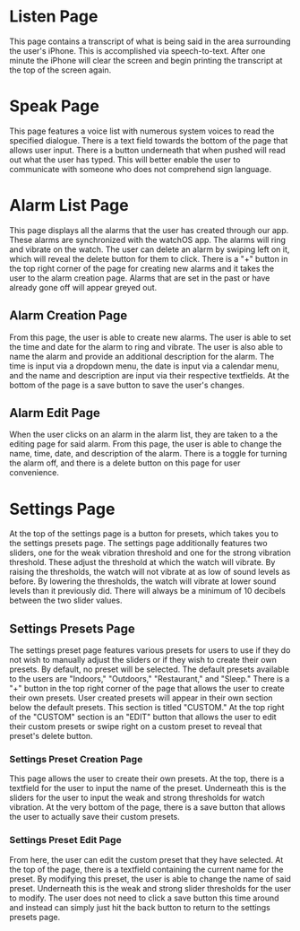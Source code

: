 # Listen Page
This page contains a transcript of what is being said in the area surrounding the user's iPhone. This is accomplished via speech-to-text. After one minute the iPhone will clear the screen and begin printing the transcript at the top of the screen again.

# Speak Page
This page features a voice list with numerous system voices to read the specified dialogue. There is a text field towards the bottom of the page that allows user input. There is a button underneath that when pushed will read out what the user has typed. This will better enable the user to communicate with someone who does not comprehend sign language.

# Alarm List Page
This page displays all the alarms that the user has created through our app. These alarms are synchronized with the watchOS app. The alarms will ring and vibrate on the watch. The user can delete an alarm by swiping left on it, which will reveal the delete button for them to click. There is a "+" button in the top right corner of the page for creating new alarms and it takes the user to the alarm creation page. Alarms that are set in the past or have already gone off will appear greyed out.

## Alarm Creation Page
From this page, the user is able to create new alarms. The user is able to set the time and date for the alarm to ring and vibrate. The user is also able to name the alarm and provide an additional description for the alarm. The time is input via a dropdown menu, the date is input via a calendar menu, and the name and description are input via their respective textfields. At the bottom of the page is a save button to save the user's changes.

## Alarm Edit Page
When the user clicks on an alarm in the alarm list, they are taken to a the editing page for said alarm. From this page, the user is able to change the name, time, date, and description of the alarm. There is a toggle for turning the alarm off, and there is a delete button on this page for user convenience.

# Settings Page
At the top of the settings page is a button for presets, which takes you to the settings presets page. The settings page additionally features two sliders, one for the weak vibration threshold and one for the strong vibration threshold. These adjust the threshold at which the watch will vibrate. By raising the thresholds, the watch will not vibrate at as low of sound levels as before. By lowering the thresholds, the watch will vibrate at lower sound levels than it previously did. There will always be a minimum of 10 decibels between the two slider values.

## Settings Presets Page
The settings preset page features various presets for users to use if they do not wish to manually adjust the sliders or if they wish to create their own presets. By default, no preset will be selected. The default presets available to the users are "Indoors," "Outdoors," "Restaurant," and "Sleep." There is a "+" button in the top right corner of the page that allows the user to create their own presets. User created presets will appear in their own section below the default presets. This section is titled "CUSTOM." At the top right of the "CUSTOM" section is an "EDIT" button that allows the user to edit their custom presets or swipe right on a custom preset to reveal that preset's delete button.

### Settings Preset Creation Page
This page allows the user to create their own presets. At the top, there is a textfield for the user to input the name of the preset. Underneath this is the sliders for the user to input the weak and strong thresholds for watch vibration. At the very bottom of the page, there is a save button that allows the user to actually save their custom presets.

### Settings Preset Edit Page
From here, the user can edit the custom preset that they have selected. At the top of the page, there is a textfield containing the current name for the preset. By modifying this preset, the user is able to change the name of said preset. Underneath this is the weak and strong slider thresholds for the user to modify. The user does not need to click a save button this time around and instead can simply just hit the back button to return to the settings presets page.
